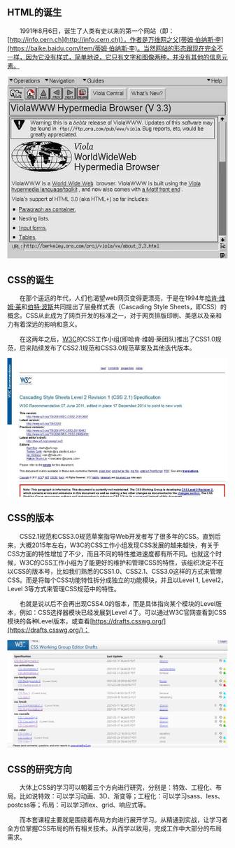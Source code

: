 
## HTML的诞生

&emsp;&emsp;1991年8月6日，诞生了人类有史以来的第一个网站（即：[http://info.cern.ch](http://info.cern.ch)），作者是万维网之父[蒂姆·伯纳斯·李](https://baike.baidu.com/item/蒂姆·伯纳斯·李)。当然网站的形态跟现在完全不一样，因为它没有样式，简单地说，它只有文字和图像两种，并没有其他的信息元素。

![](./img/1_4_1.jpg)

## CSS的诞生

&emsp;&emsp;在那个遥远的年代，人们也渴望web网页变得更漂亮，于是在1994年[哈肯·维姆·莱](https://baike.baidu.com/item/哈肯·维姆·莱)和[伯特·波斯](https://baike.baidu.com/item/伯特·波斯)共同提出了层叠样式表（Cascading Style Sheets，即CSS）的概念。CSS从此成为了网页开发的标准之一，对于网页排版印刷、美感以及亲和力有着深远的影响和意义。

&emsp;&emsp;在这两年之后，[W3C](https://baike.baidu.com/item/w3c)的CSS工作小组(即哈肯·维姆·莱团队)推出了CSS1.0规范，后来陆续发布了CSS2.1规范和CSS3.0规范草案及其他迭代版本。

![](./img/1_4_2.jpg)

## CSS的版本

&emsp;&emsp;CSS2.1规范和CSS3.0规范草案指导Web开发者写了很多年的CSS。直到后来，大概2015年左右，W3C的CSS工作小组发现CSS发展的越来越快，有关于CSS方面的特性增加了不少，而且不同的特性推进速度都有所不同。也就这个时候，W3C的CSS工作小组为了能更好的维护和管理CSS的特性，该组织决定不在以CSS的版本号，比如我们熟悉的CSS1.0、CSS2.1、CSS3.0这样的方式来管理CSS。而是将每个CSS功能特性拆分成独立的功能模块，并且以Level 1, Level2，Level 3等方式来管理CSS规范中的特性。

&emsp;&emsp;也就是说以后不会再出现CSS4.0的版本，而是具体指向某个模块的Level版本，例如：CSS选择器模块已经发展到Level 4了。可以通过W3C官网查看到CSS模块的各种Level版本，或查看[https://drafts.csswg.org/](https://drafts.csswg.org/)：

![](./img/1_4_3.jpg)

## CSS的研究方向

&emsp;&emsp;大体上CSS的学习可以朝着三个方向进行研究，分别是：特效、工程化、布局。比如说特效：可以学习动画、3D、渐变等；工程化：可以学习sass、less、postcss等；布局：可以学习flex、grid、响应式等。

&emsp;&emsp;而本套课程主要就是围绕着布局方向进行展开学习。从精通到实战，让学习者全方位掌握CSS布局的所有相关技术。从而学以致用，完成工作中大部分的布局需求。
